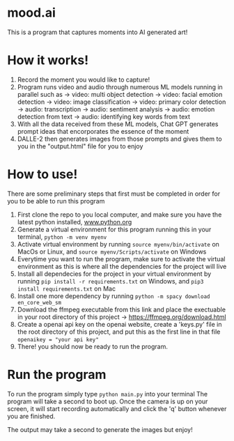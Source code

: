 # mood.ai
This is a program that captures moments into AI generated art!

# How it works!
1. Record the moment you would like to capture!
2. Program runs video and audio through numerous ML models running in parallel such as
    -> video: multi object detection
    -> video: facial emotion detection
    -> video: image classification
    -> video: primary color detection
    -> audio: transcription
    -> audio: sentiment analysis
    -> audio: emotion detection from text
    -> audio: identifying key words from text
3. With all the data received from these ML models, Chat GPT generates prompt ideas that encorporates the essence of the moment
4. DALLE-2 then generates images from those prompts and gives them to you in the "output.html" file for you to enjoy

# How to use!
There are some preliminary steps that first must be completed in order for you to be able to run this program

1. First clone the repo to you local computer, and make sure you have the latest python installed, www.python.org
2. Generate a virtual environment for this program running this in your terminal,
```python -m venv myenv```
3. Activate virtual environment by running
```source myenv/bin/activate``` on MacOs or Linux, and 
```source myenv/Scripts/activate``` on Windows
4. Everytime you want to run the program, make sure to activate the virtual environment as this is where all the dependencies for the project will live
5. Install all dependecies for the project in your virtual environment by running 
```pip install -r requirements.txt``` on Windows, and
```pip3 install requirements.txt``` on Mac
6. Install one more dependency by running
```python -m spacy download en_core_web_sm``` 
7. Download the ffmpeg executable from this link and place the exectuable in your root directory of this project
 -> https://ffmpeg.org/download.html
8. Create a openai api key on the openai website, create a 'keys.py' file in the root directory of this project, and put this as the first line in that file
```openaikey = "your api key"```
9. There! you should now be ready to run the program.

# Run the program
To run the program simply type
```python main.py``` into your terminal
The program will take a second to boot up. Once the camera is up on your screen, it will start recording automatically and click the 'q' button whenever you are finished. 

The output may take a second to generate the images but enjoy!